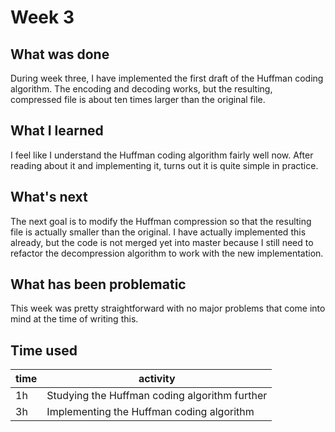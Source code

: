 # Week 3

## What was done
During week three, I have implemented the first draft of the Huffman coding algorithm. The encoding and decoding works, but the resulting, compressed file is about ten times larger than the original file.

## What I learned
I feel like I understand the Huffman coding algorithm fairly well now. After reading about it and implementing it, turns out it is quite simple in practice.

## What's next
The next goal is to modify the Huffman compression so that the resulting file is actually smaller than the original.
I have actually implemented this already, but the code is not merged yet into master because I still need to refactor
the decompression algorithm to work with the new implementation.

## What has been problematic
This week was pretty straightforward with no major problems that come into mind at the time of writing this.

## Time used
time | activity |
-----|----------|
  1h | Studying the Huffman coding algorithm further |
  3h | Implementing the Huffman coding algorithm     |
